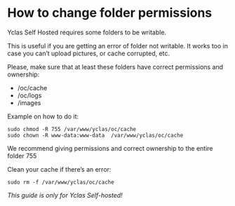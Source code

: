 # How to change folder permissions


Yclas Self Hosted requires some folders to be writable.

This is useful if you are getting an error of folder not writable. It works too in case you can’t upload pictures, or cache corrupted, etc.

Please, make sure that at least these folders have correct permissions and ownership:

-   /oc/cache
-   /oc/logs
-   /images

Example on how to do it:

```
sudo chmod -R 755 /var/www/yclas/oc/cache
sudo chown -R www-data:www-data  /var/www/yclas/oc/cache

```

We recommend giving permissions and correct ownership to the entire folder 755 

Clean your cache if there’s an error:

```
sudo rm -f /var/www/yclas/oc/cache
```

*This guide is only for Yclas Self-hosted!*

